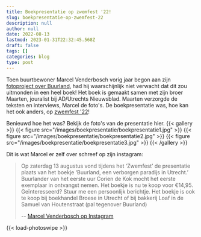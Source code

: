 ```yaml
---
title: Boekpresentatie op zwemfest '22!
slug: boekpresentatie-op-zwemfest-22
description: null
author: null
date: 2022-08-13
lastmod: 2023-01-31T22:32:45.568Z
draft: false
tags: []
categories: blog
type: post
---
```




Toen buurtbewoner Marcel Venderbosch vorig jaar begon aan zijn [fotoproject over Buurland](/berichten/20210710-fotoproject-buurland/), had hij waarschijnlijk niet verwacht dat dit zou uitmonden in een heel boek! Het boek is gemaakt samen met zijn broer Maarten, jouralist bij AD/Utrechts Nieuwsblad. Maarten verzorgde de teksten en interviews, Marcel de foto's. De boekpresentatie was, hoe kan het ook anders, op [zwemfest '22](/zwemfest/2022/)!

Benieuwd hoe het was? Bekijk de foto's van de presentatie hier.<!--more-->
{{< gallery >}}
  {{< figure src="/images/boekpresentatie/boekpresentatie1.jpg" >}}
  {{< figure src="/images/boekpresentatie/boekpresentatie2.jpg" >}}
  {{< figure src="/images/boekpresentatie/boekpresentatie3.jpg" >}}
{{< /gallery >}}

Dit is wat Marcel er zelf over schreef op zijn instagram: 
> Op zaterdag 13 augustus vond tijdens het ‘Zwemfest’ de presentatie plaats van het boekje ‘Buurland, een verborgen paradijs in Utrecht.’ Buurlander van het eerste uur Corien de Kok mocht het eerste exemplaar in ontvangst nemen. Het boekje is nu te koop voor €14,95. Geïnteresseerd? Stuur me een persoonlijk berichtje. Het boekje is ook te koop bij boekhandel Broese in Utrecht of bij bakkerij Loaf in de Samuel van Houtenstraat (pal tegenover Buurland)
>
> -- [Marcel Venderbosch op Instagram](https://www.instagram.com/p/ChP7HlgIGlP/)

{{< load-photoswipe >}}